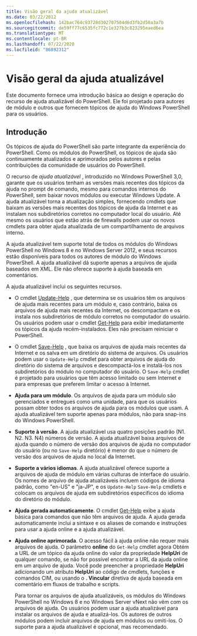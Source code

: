 ```yaml
---
title: Visão geral da ajuda atualizável
ms.date: 03/22/2012
ms.openlocfilehash: 142bac764c93728d302707504d6d3fb2d50a3a7b
ms.sourcegitcommit: de59ff77c6535fc772c1e327b3c823295eaed6ea
ms.translationtype: MT
ms.contentlocale: pt-BR
ms.lasthandoff: 07/22/2020
ms.locfileid: "86892312"
---
```

# <a name="updatable-help-overview"></a>Visão geral da ajuda atualizável

Este documento fornece uma introdução básica ao design e operação do recurso de ajuda atualizável do PowerShell. Ele foi projetado para autores de módulo e outros que fornecem tópicos de ajuda do Windows PowerShell para os usuários.

## <a name="introduction"></a>Introdução

Os tópicos de ajuda do PowerShell são parte integrante da experiência do PowerShell. Como os módulos do PowerShell, os tópicos de ajuda são continuamente atualizados e aprimorados pelos autores e pelas contribuições da comunidade de usuários do PowerShell.

O recurso de *ajuda atualizável* , introduzido no Windows PowerShell 3,0, garante que os usuários tenham as versões mais recentes dos tópicos da ajuda no prompt de comando, mesmo para comandos internos do PowerShell, sem baixar novos módulos ou executar Windows Update. A ajuda atualizável torna a atualização simples, fornecendo cmdlets que baixam as versões mais recentes dos tópicos de ajuda da Internet e as instalam nos subdiretórios corretos no computador local do usuário. Até mesmo os usuários que estão atrás de firewalls podem usar os novos cmdlets para obter ajuda atualizada de um compartilhamento de arquivos interno.

A ajuda atualizável tem suporte total de todos os módulos do Windows PowerShell no Windows 8 e no Windows Server 2012, e seus recursos estão disponíveis para todos os autores de módulo do Windows PowerShell. A ajuda atualizável dá suporte apenas a arquivos de ajuda baseados em XML. Ele não oferece suporte à ajuda baseada em comentários.

A ajuda atualizável inclui os seguintes recursos.

- O cmdlet [Update-Help](/powershell/module/Microsoft.PowerShell.Core/Update-Help) , que determina se os usuários têm os arquivos de ajuda mais recentes para um módulo e, caso contrário, baixa os arquivos de ajuda mais recentes da Internet, os descompactam e os instala nos subdiretórios de módulo corretos no computador do usuário. Os usuários podem usar o cmdlet [Get-Help](/powershell/module/Microsoft.PowerShell.Core/Get-Help) para exibir imediatamente os tópicos da ajuda recém-instalados. Eles não precisam reiniciar o PowerShell.

- O cmdlet [Save-Help](/powershell/module/Microsoft.PowerShell.Core/Save-Help) , que baixa os arquivos de ajuda mais recentes da Internet e os salva em um diretório do sistema de arquivos. Os usuários podem usar o `Update-Help` cmdlet para obter arquivos de ajuda do diretório do sistema de arquivos e descompactá-los e instalá-los nos subdiretórios do módulo no computador do usuário. O `Save-Help` cmdlet é projetado para usuários que têm acesso limitado ou sem Internet e para empresas que preferem limitar o acesso à Internet.

- **Ajuda para um módulo**. Os arquivos de ajuda para um módulo são gerenciados e entregues como uma unidade, para que os usuários possam obter todos os arquivos de ajuda para os módulos que usam. A ajuda atualizável tem suporte apenas para módulos, não para snap-ins do Windows PowerShell.

- **Suporte à versão**. A ajuda atualizável usa quatro posições padrão (N1. N2. N3. N4) números de versão.
  A ajuda atualizável baixa arquivos de ajuda quando o número de versão dos arquivos de ajuda no computador do usuário (ou no `Save-Help` diretório) é menor do que o número de versão dos arquivos de ajuda no local da Internet.

- **Suporte a vários idiomas**. A ajuda atualizável oferece suporte a arquivos de ajuda de módulo em várias culturas de interface do usuário.
  Os nomes de arquivo de ajuda atualizáveis incluem códigos de idioma padrão, como "en-US" e "ja-JP", e os `Update-Help` `Save-Help` cmdlets e colocam os arquivos de ajuda em subdiretórios específicos do idioma do diretório do módulo.

- **Ajuda gerada automaticamente**. O cmdlet [Get-Help](/powershell/module/Microsoft.PowerShell.Core/Get-Help) exibe a ajuda básica para comandos que não têm arquivos de ajuda. A ajuda gerada automaticamente inclui a sintaxe e os aliases de comando e instruções para usar a ajuda online e a ajuda atualizável.

- **Ajuda online aprimorada**. O acesso fácil à ajuda online não requer mais arquivos de ajuda. O parâmetro **online** do `Get-Help` cmdlet agora Obtém a URL de um tópico da ajuda online do valor da propriedade **HelpUri** de qualquer comando, se não for possível encontrar a URL da ajuda online em um arquivo de ajuda. Você pode preencher a propriedade **HelpUri** adicionando um atributo **HelpUri** ao código de cmdlets, funções e comandos CIM, ou usando o **. Vincular** diretiva de ajuda baseada em comentário em fluxos de trabalho e scripts.

  Para tornar os arquivos de ajuda atualizáveis, os módulos do Windows PowerShell no Windows 8 e no Windows Server vNext não vêm com os arquivos de ajuda. Os usuários podem usar a ajuda atualizável para instalar os arquivos de ajuda e atualizá-los. Os autores de outros módulos podem incluir arquivos de ajuda em módulos ou omiti-los. O suporte para a ajuda atualizável é opcional, mas recomendado.
